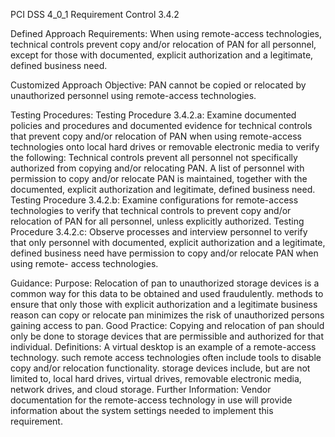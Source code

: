 PCI DSS 4_0_1 Requirement Control 3.4.2

Defined Approach Requirements:
When using remote-access technologies, technical controls prevent copy and/or relocation of PAN for all personnel, except for those with documented, explicit authorization and a legitimate, defined business need.

Customized Approach Objective:
PAN cannot be copied or relocated by unauthorized personnel using remote-access technologies.

Testing Procedures:
Testing Procedure 3.4.2.a: Examine documented policies and procedures and documented evidence for technical controls that prevent copy and/or relocation of PAN when using remote-access technologies onto local hard drives or removable electronic media to verify the following: Technical controls prevent all personnel not specifically authorized from copying and/or relocating PAN. A list of personnel with permission to copy and/or relocate PAN is maintained, together with the documented, explicit authorization and legitimate, defined business need.
Testing Procedure 3.4.2.b: Examine configurations for remote-access technologies to verify that technical controls to prevent copy and/or relocation of PAN for all personnel, unless explicitly authorized.
Testing Procedure 3.4.2.c: Observe processes and interview personnel to verify that only personnel with documented, explicit authorization and a legitimate, defined business need have permission to copy and/or relocate PAN when using remote- access technologies.

Guidance:
Purpose: Relocation of pan to unauthorized storage devices is a common way for this data to be obtained and used fraudulently. methods to ensure that only those with explicit authorization and a legitimate business reason can copy or relocate pan minimizes the risk of unauthorized persons gaining access to pan. Good Practice: Copying and relocation of pan should only be done to storage devices that are permissible and authorized for that individual. Definitions: A virtual desktop is an example of a remote-access technology. such remote access technologies often include tools to disable copy and/or relocation functionality. storage devices include, but are not limited to, local hard drives, virtual drives, removable electronic media, network drives, and cloud storage. Further Information: Vendor documentation for the remote-access technology in use will provide information about the system settings needed to implement this requirement.